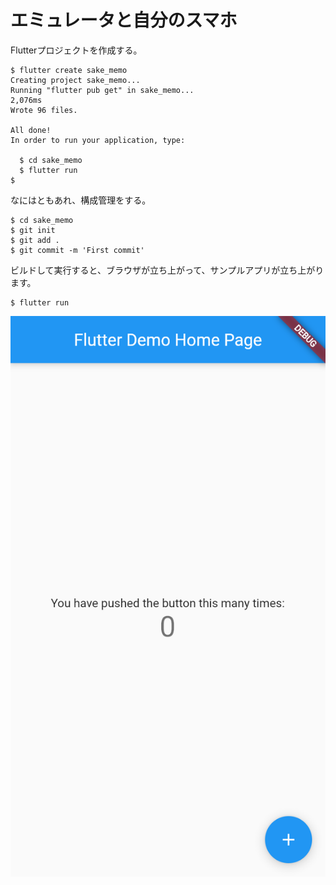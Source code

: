 # エミュレータと自分のスマホ

Flutterプロジェクトを作成する。

```console
$ flutter create sake_memo
Creating project sake_memo...
Running "flutter pub get" in sake_memo...                        2,076ms
Wrote 96 files.

All done!
In order to run your application, type:

  $ cd sake_memo
  $ flutter run
$
```

なにはともあれ、構成管理をする。

```console
$ cd sake_memo
$ git init
$ git add .
$ git commit -m 'First commit'
```

ビルドして実行すると、ブラウザが立ち上がって、サンプルアプリが立ち上がります。

```console
$ flutter run
```

![](../images/1_01_counter_app.png)

